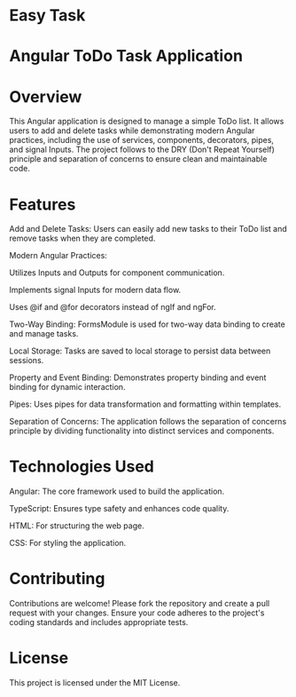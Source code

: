 # Easy Task 
# Angular ToDo Task Application
# Overview
This Angular application is designed to manage a simple ToDo list. It allows users to add and delete tasks while demonstrating modern Angular practices, including the use of services, components, decorators, pipes, and signal Inputs. The project follows to the DRY (Don't Repeat Yourself) principle and separation of concerns to ensure clean and maintainable code.

# Features
Add and Delete Tasks: Users can easily add new tasks to their ToDo list and remove tasks when they are completed.

Modern Angular Practices:

Utilizes Inputs and Outputs for component communication.

Implements signal Inputs for modern data flow.

Uses @if and @for decorators instead of ngIf and ngFor.

Two-Way Binding: FormsModule is used for two-way data binding to create and manage tasks.

Local Storage: Tasks are saved to local storage to persist data between sessions.

Property and Event Binding: Demonstrates property binding and event binding for dynamic interaction.

Pipes: Uses pipes for data transformation and formatting within templates.

Separation of Concerns: The application follows the separation of concerns principle by dividing functionality into distinct services and components.

# Technologies Used
Angular: The core framework used to build the application.

TypeScript: Ensures type safety and enhances code quality.

HTML: For structuring the web page.

CSS: For styling the application.

# Contributing
Contributions are welcome! Please fork the repository and create a pull request with your changes. Ensure your code adheres to the project's coding standards and includes appropriate tests.

# License
This project is licensed under the MIT License.
